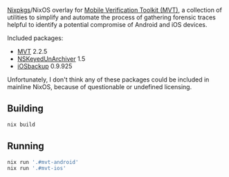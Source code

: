 [Nixpkgs](https://github.com/NixOS/nixpkgs)/NixOS overlay for [Mobile
Verification Toolkit (MVT)](https://mvt.re/), a collection of utilities to
simplify and automate the process of gathering forensic traces helpful to
identify a potential compromise of Android and iOS devices.

Included packages:

- [MVT](https://pypi.org/project/mvt/) 2.2.5
- [NSKeyedUnArchiver](https://pypi.org/project/NSKeyedUnArchiver/) 1.5
- [iOSbackup](https://pypi.org/project/iOSbackup/) 0.9.925

Unfortunately, I don't think any of these packages could be included in mainline
NixOS, because of questionable or undefined licensing.

## Building

```bash
nix build
```

## Running

```bash
nix run '.#mvt-android'
nix run '.#mvt-ios'
```

